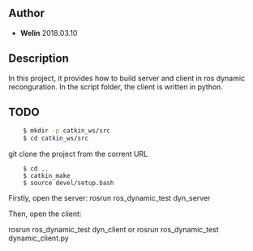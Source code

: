 ## Author
- **Welin**  2018.03.10

## Description
In this project, it provides how to build server and client in ros dynamic reconguration.
In the script folder, the client is written in python.

## TODO
```sh
    $ mkdir -p catkin_ws/src
    $ cd catkin_ws/src
```
git clone the project from the corrent URL

```
    $ cd ..
    $ catkin_make
    $ source devel/setup.bash
```

Firstly, open the server: rosrun ros_dynamic_test dyn_server



Then, open the client:

rosrun ros_dynamic_test dyn_client or rosrun ros_dynamic_test dynamic_client.py

